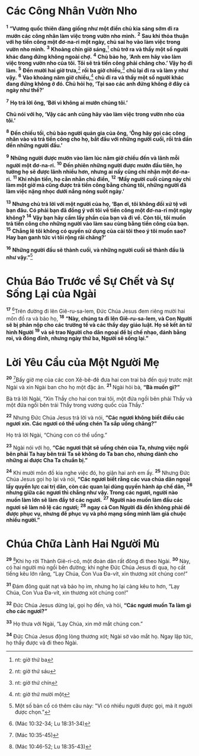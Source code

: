 # Các Công Nhân Vườn Nho

<sup><b>1</b></sup> **“Vương quốc thiên đàng giống như một điền chủ kia sáng sớm đi ra mướn các công nhân làm việc trong vườn nho mình.** <sup><b>2</b></sup> **Sau khi thỏa thuận với họ tiền công một đơ-na-ri một ngày, chủ sai họ vào làm việc trong vườn nho mình.** <sup><b>3</b></sup> **Khoảng chín giờ sáng,**[^1-8d0c4998-2b32-4dc5-97c9-d0751782e08c] **chủ trở ra và thấy một số người khác đang đứng không ngoài chợ.** <sup><b>4</b></sup> **Chủ bảo họ, ‘Anh em hãy vào làm việc trong vườn nho của tôi. Tôi sẽ trả tiền công phải chăng cho.’ Vậy họ đi làm.** <sup><b>5</b></sup> **Ðến mười hai giờ trưa,**[^2-8d0c4998-2b32-4dc5-97c9-d0751782e08c] **rồi ba giờ chiều,**[^3-8d0c4998-2b32-4dc5-97c9-d0751782e08c] **chủ lại đi ra và làm y như vậy.** <sup><b>6</b></sup> **Vào khoảng năm giờ chiều,**[^4-8d0c4998-2b32-4dc5-97c9-d0751782e08c] **chủ đi ra và thấy một số người khác đang đứng không ở đó. Chủ hỏi họ, ‘Tại sao các anh đứng không ở đây cả ngày như thế?’**

<sup><b>7</b></sup> **Họ trả lời ông, ‘Bởi vì không ai mướn chúng tôi.’**

**Chủ nói với họ, ‘Vậy các anh cũng hãy vào làm việc trong vườn nho của tôi.’**

<sup><b>8</b></sup> **Ðến chiều tối, chủ bảo người quản gia của ông, ‘Ông hãy gọi các công nhân vào và trả tiền công cho họ, bắt đầu với những người cuối, rồi trả dần đến những người đầu.’**

<sup><b>9</b></sup> **Những người được mướn vào làm lúc năm giờ chiều đến và lãnh mỗi người một đơ-na-ri.** <sup><b>10</b></sup> **Ðến phiên những người được mướn đầu tiên, họ tưởng họ sẽ được lãnh nhiều hơn, nhưng ai nấy cũng chỉ nhận một đơ-na-ri.** <sup><b>11</b></sup> **Khi nhận tiền, họ cằn nhằn chủ điền,** <sup><b>12</b></sup> **‘Mấy người cuối cùng này chỉ làm một giờ mà cũng được trả tiền công bằng chúng tôi, những người đã làm việc nặng nhọc dưới nắng nóng suốt ngày.’**

<sup><b>13</b></sup> **Nhưng chủ trả lời với một người của họ, ‘Bạn ơi, tôi không đối xử tệ với bạn đâu. Có phải bạn đã đồng ý với tôi về tiền công một đơ-na-ri một ngày không?** <sup><b>14</b></sup> **Vậy bạn hãy cầm lấy phần của bạn và đi về. Còn tôi, tôi muốn trả tiền công cho những người vào làm sau cùng bằng tiền công của bạn.** <sup><b>15</b></sup> **Chẳng lẽ tôi không có quyền sử dụng của cải tôi theo ý tôi muốn sao? Hay bạn ganh tức vì tôi rộng rãi chăng?’**

<sup><b>16</b></sup> **Những người đầu sẽ thành cuối, và những người cuối sẽ thành đầu là như vậy.”**[^5-8d0c4998-2b32-4dc5-97c9-d0751782e08c]

# Chúa Báo Trước về Sự Chết và Sự Sống Lại của Ngài

<sup><b>17</b></sup> [^1@-8d0c4998-2b32-4dc5-97c9-d0751782e08c]Trên đường đi lên Giê-ru-sa-lem, Ðức Chúa Jesus đem riêng mười hai môn đồ ra và bảo họ, <sup><b>18</b></sup> **“Này, chúng ta đi lên Giê-ru-sa-lem, và Con Người sẽ bị phản nộp cho các trưởng tế và các thầy dạy giáo luật. Họ sẽ kết án tử hình Người** <sup><b>19</b></sup> **và sẽ trao Người cho dân ngoại để bị chế nhạo, đánh bằng roi, và đóng đinh, nhưng ngày thứ ba, Người sẽ sống lại.”**

# Lời Yêu Cầu của Một Người Mẹ

<sup><b>20</b></sup> [^2@-8d0c4998-2b32-4dc5-97c9-d0751782e08c]Bấy giờ mẹ của các con Xê-bê-đê đưa hai con trai bà đến quỳ trước mặt Ngài và xin Ngài ban cho họ một đặc ân. <sup><b>21</b></sup> Ngài hỏi bà, **“Bà muốn gì?”**

Bà trả lời Ngài, “Xin Thầy cho hai con trai tôi, một đứa ngồi bên phải Thầy và một đứa ngồi bên trái Thầy trong vương quốc của Thầy.”

<sup><b>22</b></sup> Nhưng Ðức Chúa Jesus trả lời và nói, **“Các ngươi không biết điều các ngươi xin. Các ngươi có thể uống chén Ta sắp uống chăng?”**

Họ trả lời Ngài, “Chúng con có thể uống.”

<sup><b>23</b></sup> Ngài nói với họ, **“Các ngươi thật sẽ uống chén của Ta, nhưng việc ngồi bên phải Ta hay bên trái Ta sẽ không do Ta ban cho, nhưng dành cho những ai được Cha Ta chuẩn bị.”**

<sup><b>24</b></sup> Khi mười môn đồ kia nghe việc đó, họ giận hai anh em ấy. <sup><b>25</b></sup> Nhưng Ðức Chúa Jesus gọi họ lại và nói, **“Các ngươi biết rằng các vua chúa dân ngoại lấy quyền lực cai trị dân, còn các quan lại dùng quyền hành áp chế dân,** <sup><b>26</b></sup> **nhưng giữa các ngươi thì chẳng như vậy. Trong các ngươi, người nào muốn làm lớn sẽ làm đầy tớ các ngươi.** <sup><b>27</b></sup> **Người nào muốn làm đầu các ngươi sẽ làm nô lệ các ngươi;** <sup><b>28</b></sup> **ngay cả Con Người đã đến không phải để được phục vụ, nhưng để phục vụ và phó mạng sống mình làm giá chuộc nhiều người.”**

# Chúa Chữa Lành Hai Người Mù

<sup><b>29</b></sup> [^3@-8d0c4998-2b32-4dc5-97c9-d0751782e08c]Khi họ rời Thành Giê-ri-cô, một đoàn dân rất đông đi theo Ngài. <sup><b>30</b></sup> Này, có hai người mù ngồi bên đường; khi nghe Ðức Chúa Jesus đi qua, họ cất tiếng kêu lớn rằng, “Lạy Chúa, Con Vua Ða-vít, xin thương xót chúng con!”

<sup><b>31</b></sup> Ðám đông quát nạt và bảo họ im, nhưng họ lại càng kêu to hơn, “Lạy Chúa, Con Vua Ða-vít, xin thương xót chúng con!”

<sup><b>32</b></sup> Ðức Chúa Jesus dừng lại, gọi họ đến, và hỏi, **“Các ngươi muốn Ta làm gì cho các ngươi?”**

<sup><b>33</b></sup> Họ thưa với Ngài, “Lạy Chúa, xin mở mắt chúng con.”

<sup><b>34</b></sup> Ðức Chúa Jesus động lòng thương xót; Ngài sờ vào mắt họ. Ngay lập tức, họ thấy được và đi theo Ngài.

[^1-8d0c4998-2b32-4dc5-97c9-d0751782e08c]: nt: giờ thứ ba

[^2-8d0c4998-2b32-4dc5-97c9-d0751782e08c]: nt: giờ thứ sáu

[^3-8d0c4998-2b32-4dc5-97c9-d0751782e08c]: nt: giờ thứ chín

[^4-8d0c4998-2b32-4dc5-97c9-d0751782e08c]: nt: giờ thứ mười một

[^5-8d0c4998-2b32-4dc5-97c9-d0751782e08c]: Một số bản cổ có thêm câu này: "Vì có nhiều người được gọi, mà ít người được chọn."

[^1@-8d0c4998-2b32-4dc5-97c9-d0751782e08c]: (Mác 10:32-34; Lu 18:31-34)

[^2@-8d0c4998-2b32-4dc5-97c9-d0751782e08c]: (Mác 10:35-45)

[^3@-8d0c4998-2b32-4dc5-97c9-d0751782e08c]: (Mác 10:46-52; Lu 18:35-43)
